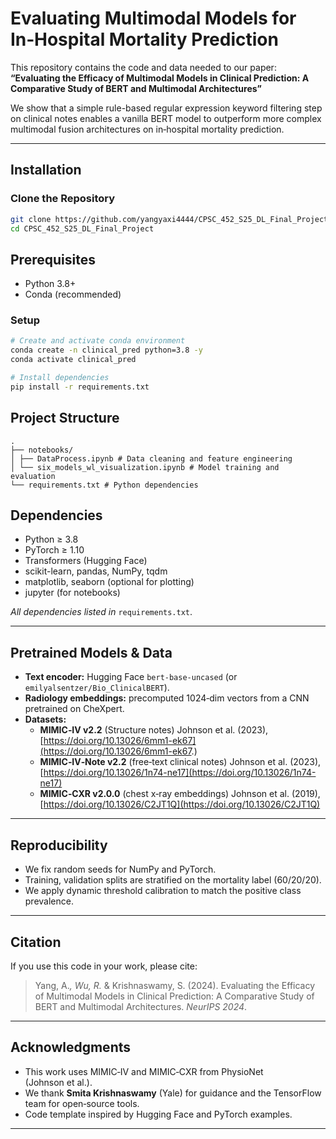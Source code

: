 
# Evaluating Multimodal Models for In‑Hospital Mortality Prediction

This repository contains the code and data needed to our paper:  
**“Evaluating the Efficacy of Multimodal Models in Clinical Prediction: A Comparative Study of BERT and Multimodal Architectures”**

We show that a simple rule-based regular expression keyword filtering step on clinical notes enables a vanilla BERT model to outperform more complex multimodal fusion architectures on in‑hospital mortality prediction.

---

## Installation

### Clone the Repository
```bash
git clone https://github.com/yangyaxi4444/CPSC_452_S25_DL_Final_Project
cd CPSC_452_S25_DL_Final_Project
````

## Prerequisites
- Python 3.8+
- Conda (recommended)

### Setup
```bash
# Create and activate conda environment
conda create -n clinical_pred python=3.8 -y
conda activate clinical_pred

# Install dependencies
pip install -r requirements.txt
```


## Project Structure
```
.
├── notebooks/
│ ├── DataProcess.ipynb # Data cleaning and feature engineering
│ └── six_models_wl_visualization.ipynb # Model training and evaluation
└── requirements.txt # Python dependencies
```

## Dependencies

* Python ≥ 3.8
* PyTorch ≥ 1.10
* Transformers (Hugging Face)
* scikit-learn, pandas, NumPy, tqdm
* matplotlib, seaborn (optional for plotting)
* jupyter (for notebooks)

*All dependencies listed in* `requirements.txt`.

---

## Pretrained Models & Data

* **Text encoder:** Hugging Face `bert-base-uncased` (or `emilyalsentzer/Bio_ClinicalBERT`).
* **Radiology embeddings:** precomputed 1024‑dim vectors from a CNN pretrained on CheXpert.
* **Datasets:**
  * **MIMIC‑IV v2.2** (Structure notes)
    Johnson et al. (2023), [https://doi.org/10.13026/6mm1-ek67](https://doi.org/10.13026/6mm1-ek67.)
  * **MIMIC‑IV‑Note v2.2** (free‑text clinical notes)
    Johnson et al. (2023), [https://doi.org/10.13026/1n74-ne17](https://doi.org/10.13026/1n74-ne17)
  * **MIMIC‑CXR v2.0.0** (chest x‑ray embeddings)
    Johnson et al. (2019), [https://doi.org/10.13026/C2JT1Q](https://doi.org/10.13026/C2JT1Q)
---

## Reproducibility
* We fix random seeds for NumPy and PyTorch.
* Training, validation splits are stratified on the mortality label (60/20/20).
* We apply dynamic threshold calibration to match the positive class prevalence.

---

## Citation

If you use this code in your work, please cite:

> Yang, A.*, Wu, R.* & Krishnaswamy, S. (2024). Evaluating the Efficacy of Multimodal Models in Clinical Prediction: A Comparative Study of BERT and Multimodal Architectures. *NeurIPS 2024*.

---

## Acknowledgments

* This work uses MIMIC‑IV and MIMIC‑CXR from PhysioNet (Johnson et al.).
* We thank **Smita Krishnaswamy** (Yale) for guidance and the TensorFlow team for open‐source tools.
* Code template inspired by Hugging Face and PyTorch examples.

---

